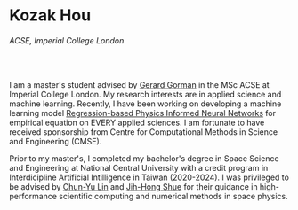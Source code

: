 # Kozak Hou
###### ACSE, Imperial College London

<br>

I am a master's student advised by [Gerard Gorman](https://profiles.imperial.ac.uk/g.gorman/about) in the MSc ACSE at Imperial College London. My research interests are in applied science and machine learning. Recently, I have been working on developing a machine learning model [Regression-based Physics Informed Neural Networks](https://github.com/KozakHou/Reg-PINNs) for empirical equation on EVERY applied sciences. I am fortunate to have received sponsorship from Centre for Computational Methods in Science and Engineering (CMSE).

Prior to my master's, I completed my bachelor's degree in Space Science and Engineering at National Central University with a credit program in Interdicipline Artificial Intilligence in Taiwan (2020-2024). I was privileged to be advised by [Chun-Yu Lin](https://sites.google.com/site/lincytw/) and [Jih-Hong Shue](http://themis.ss.ncu.edu.tw/e_taiwan_themis.htm) for their guidance in high-performance scientific computing and numerical methods in space physics.